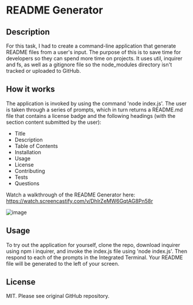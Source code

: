 # README Generator 

## Description
For this task, I had to create a command-line application that generate README files from a user's input. The purpose of this is to save time for developers so they can spend more time on projects. It uses util, inquirer and fs, as well as a gitignore file so the node_modules directory isn't tracked or uploaded to GitHub.

## How it works 
The application is invoked by using the command 'node index.js'. The user is taken through a series of prompts, which in turn returns a README.md file that contains a license badge and the following headings (with the section content submitted by the user): 
- Title
- Description
- Table of Contents
- Installation
- Usage
- License
- Contributing
- Tests
- Questions

Watch a walkthrough of the README Generator here: https://watch.screencastify.com/v/DhlrZeMW6GqtAG8Pn58r

![image](https://github.com/CharlotteBGH/readme-generator/assets/99615123/84ba40f1-97d8-4eea-bfe7-8cd40d810071)

## Usage
To try out the application for yourself, clone the repo, download inquirer using npm i inquirer, and invoke the index.js file using 'node index.js'. Then respond to each of the prompts in the Integrated Terminal. Your README file will be generated to the left of your screen. 
## License
MIT. Please see original GitHub repository. 

